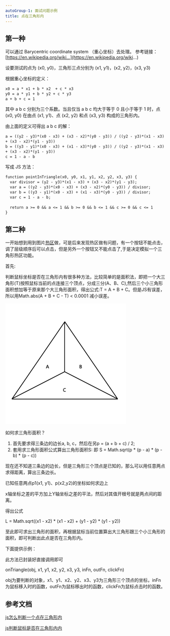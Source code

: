 ```yaml
---
autoGroup-1: 面试问题示例
title: 点在三角形内
---
```

## 第一种

可以通过 Barycentric coordinate system （重心坐标）去处理。
参考链接：[https://en.wikipedia.org/wiki...](https://en.wikipedia.org/wiki...)

设要测试的点为 (x0, y0)，三角形三点分别为 (x1, y1)，(x2, y2)，(x3, y3)

根据重心坐标的定义：

```
x0 = a * x1 + b * x2  + c * x3
y0 = a * y1 + b * y2 + c * y3
a + b + c = 1
```

其中 a b c 分别为三个系数。当且仅当 a b c 均大于等于 0 且小于等于 1 时，点 (x0, y0) 在由点 (x1, y1)、点 (x2, y2) 和点 (x3, y3) 构成的三角形内。

由上面的定义可得出 a b c 的解：

```
a = ((y2 - y3)*(x0 - x3) + (x3 - x2)*(y0 - y3)) / ((y2 - y3)*(x1 - x3) + (x3 - x2)*(y1 - y3))
b = ((y3 - y1)*(x0 - x3) + (x1 - x3)*(y0 - y3)) / ((y2 - y3)*(x1 - x3) + (x3 - x2)*(y1 - y3))
c = 1 - a - b
```
写成 JS 方法：
```
function pointInTriangle(x0, y0, x1, y1, x2, y2, x3, y3) {
  var divisor = (y2 - y3)*(x1 - x3) + (x3 - x2)*(y1 - y3);
  var a = ((y2 - y3)*(x0 - x3) + (x3 - x2)*(y0 - y3)) / divisor;
  var b = ((y3 - y1)*(x0 - x3) + (x1 - x3)*(y0 - y3)) / divisor;
  var c = 1 - a - b;

  return a >= 0 && a <= 1 && b >= 0 && b <= 1 && c >= 0 && c <= 1
}
```

## 第二种
一开始想到用到图片[热区](https://www.runoob.com/tags/tag-area.html)做，可是后来发现热区做有问题，有一个按钮不能点击，调了层级顺序后可以点击，但是另外一个按钮又不能点击了,于是决定模拟一个三角形热区功能。

首先:

判断鼠标坐标是否在三角形内有很多种方法，比较简单的是面积法，即把一个大三角形(T)按照鼠标当前的点连接三个顶点，分成三分(A、B、C),然后三个小三角形面积想加等于原来那个大三角形面积，得出公式:T = A + B + C。但是JS有误差，所以用Math.abs(A + B + C - T) < 0.0001 减小误差。

![三角形](./images/2012082321322812.gif)

如何求三角形面积？

1. 首先要求得三条边的边长a, b, c，然后在另p = (a + b + c) / 2;
2. 套用求三角形面积公式算出三角形面积S: 即 S = Math.sqrt(p * (p - a) * (p - b) * (p - c))

现在还不知道三条边的边长，但是三角形三个顶点是已知的，那么可以用任意两点求得距离，算出三条边长。

已知任意两点p1(x1, y1)、p(x2,y2)的坐标如何求边上

x轴坐标之差的平方加上Y轴坐标之差的平法，然后对其值开根号就是两点间的距离。

得出公式

L = Math.sqrt((x1 - x2) * (x1 - x2) + (y1 - y2) * (y1 - y2))

至此即可求出三角形的面积，再根据鼠标当前位置算出大三角形跟三个小三角形的面积，即可判断出此点是否在三角形内。

下面提供示例：

此方法已封装好直接调用即可

onTriangle(obj, x1, y1, x2, y2, x3, y3, inFn, outFn, clickFn)

obj为要判断的对象，x1、y1、x2、y2、x3、y3为三角形三个顶点的坐标，inFn为鼠标移入时的函数，outFn为鼠标移出时的函数，clickFn为鼠标点击时的函数。



## 参考文档
[js怎么判断一个点在三角形内](https://segmentfault.com/q/1010000009698222)

[js判断鼠标是否在三角形内内](https://www.cnblogs.com/baie/archive/2012/08/23/2652918.html)